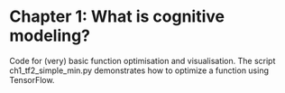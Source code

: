 
# Chapter 1: What is cognitive modeling?

Code for (very) basic function optimisation and visualisation.
The script ch1_tf2_simple_min.py demonstrates how to optimize a function using TensorFlow.
